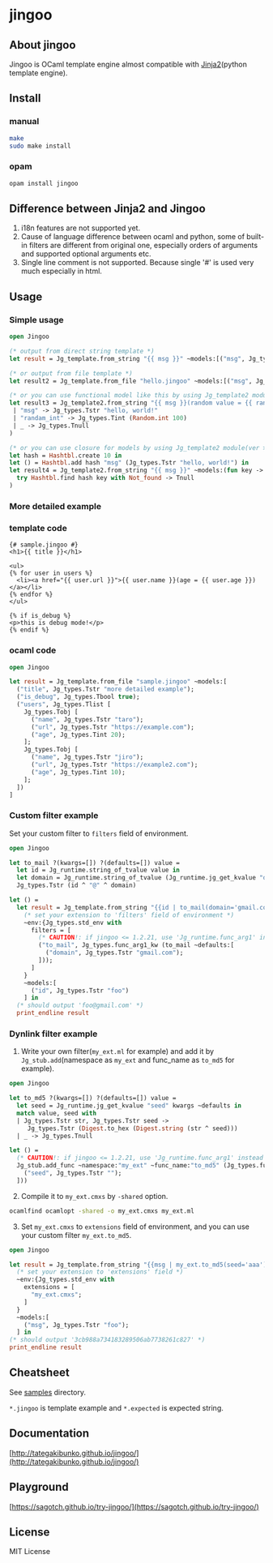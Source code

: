 # jingoo

## About jingoo

Jingoo is OCaml template engine almost compatible with [Jinja2](https://github.com/pallets/jinja/)(python template engine).

## Install

### manual

```bash
make
sudo make install
```
### opam

```bash
opam install jingoo
```

## Difference between Jinja2 and Jingoo

1. i18n features are not supported yet.
2. Cause of language difference between ocaml and python,
   some of built-in filters are different from original one,
   especially orders of arguments and supported optional arguments etc.
3. Single line comment is not supported. Because single '#' is used very much especially in html.

## Usage

### Simple usage

```ocaml
open Jingoo

(* output from direct string template *)
let result = Jg_template.from_string "{{ msg }}" ~models:[("msg", Jg_types.Tstr "hello, world!")]

(* or output from file template *)
let result2 = Jg_template.from_file "hello.jingoo" ~models:[("msg", Jg_types.Tstr "hello, world!")]

(* or you can use functional model like this by using Jg_template2 module(ver >= 1.3.5) *)
let result3 = Jg_template2.from_string "{{ msg }}(random value = {{ randam_int }})" ~models:(function
 | "msg" -> Jg_types.Tstr "hello, world!"
 | "randam_int" -> Jg_types.Tint (Random.int 100)
 | _ -> Jg_types.Tnull
)

(* or you can use closure for models by using Jg_template2 module(ver >= 1.3.5) *)
let hash = Hashtbl.create 10 in
let () = Hashtbl.add hash "msg" (Jg_types.Tstr "hello, world!") in
let result4 = Jg_template2.from_string "{{ msg }}" ~models:(fun key ->
  try Hashtbl.find hash key with Not_found -> Tnull
)
```

### More detailed example

### template code

```jinja2
{# sample.jingoo #}
<h1>{{ title }}</h1>

<ul>
{% for user in users %}
  <li><a href="{{ user.url }}">{{ user.name }}(age = {{ user.age }})</a></li>
{% endfor %}
</ul>

{% if is_debug %}
<p>this is debug mode!</p>
{% endif %}
```

### ocaml code

```ocaml
open Jingoo

let result = Jg_template.from_file "sample.jingoo" ~models:[
  ("title", Jg_types.Tstr "more detailed example");
  ("is_debug", Jg_types.Tbool true);
  ("users", Jg_types.Tlist [
    Jg_types.Tobj [
      ("name", Jg_types.Tstr "taro");
      ("url", Jg_types.Tstr "https://example.com");
      ("age", Jg_types.Tint 20);
    ];
    Jg_types.Tobj [
      ("name", Jg_types.Tstr "jiro");
      ("url", Jg_types.Tstr "https://example2.com");
      ("age", Jg_types.Tint 10);
    ];
  ])
]
```

### Custom filter example

Set your custom filter to `filters` field of environment.

```ocaml
open Jingoo

let to_mail ?(kwargs=[]) ?(defaults=[]) value =
  let id = Jg_runtime.string_of_tvalue value in
  let domain = Jg_runtime.string_of_tvalue (Jg_runtime.jg_get_kvalue "domain" kwargs ~defaults) in
  Jg_types.Tstr (id ^ "@" ^ domain)

let () =
  let result = Jg_template.from_string "{{id | to_mail(domain='gmail.com')}}"
    (* set your extension to 'filters' field of environment *)
    ~env:{Jg_types.std_env with
      filters = [
        (* CAUTION!: if jingoo <= 1.2.21, use 'Jg_runtime.func_arg1' instead of 'Jg_types.func_arg1_kw' *)
        ("to_mail", Jg_types.func_arg1_kw (to_mail ~defaults:[
          ("domain", Jg_types.Tstr "gmail.com");
        ]));
      ]
    }
    ~models:[
      ("id", Jg_types.Tstr "foo")
    ] in
  (* should output 'foo@gmail.com' *)
  print_endline result
```

### Dynlink filter example

1. Write your own filter(`my_ext.ml` for example) and add it by `Jg_stub.add`(namespace as `my_ext` and func_name as `to_md5` for example).

```ocaml
open Jingoo

let to_md5 ?(kwargs=[]) ?(defaults=[]) value =
  let seed = Jg_runtime.jg_get_kvalue "seed" kwargs ~defaults in
  match value, seed with
  | Jg_types.Tstr str, Jg_types.Tstr seed ->
     Jg_types.Tstr (Digest.to_hex (Digest.string (str ^ seed)))
  | _ -> Jg_types.Tnull

let () =
  (* CAUTION!: if jingoo <= 1.2.21, use 'Jg_runtime.func_arg1' instead of 'Jg_types.func_arg1_kw' *)
  Jg_stub.add_func ~namespace:"my_ext" ~func_name:"to_md5" (Jg_types.func_arg1_kw (to_md5 ~defaults:[
    ("seed", Jg_types.Tstr "");
  ]))
```

2. Compile it to `my_ext.cmxs` by `-shared` option.

```bash
ocamlfind ocamlopt -shared -o my_ext.cmxs my_ext.ml
```

3. Set `my_ext.cmxs` to `extensions` field of environment, and you can use your custom filter `my_ext.to_md5`.

```ocaml
open Jingoo

let result = Jg_template.from_string "{{msg | my_ext.to_md5(seed='aaa')}}"
  (* set your extension to 'extensions' field *)
  ~env:{Jg_types.std_env with
    extensions = [
      "my_ext.cmxs";
    ]
  }
  ~models:[
    ("msg", Jg_types.Tstr "foo");
  ] in
(* should output '3cb988a734183289506ab7738261c827' *)
print_endline result
```

## Cheatsheet

See [samples](https://github.com/tategakibunko/jingoo/tree/master/example/samples) directory.

`*.jingoo` is template example and `*.expected` is expected string.

## Documentation

[http://tategakibunko.github.io/jingoo/](http://tategakibunko.github.io/jingoo/)

## Playground

[https://sagotch.github.io/try-jingoo/](https://sagotch.github.io/try-jingoo/)

## License

MIT License

